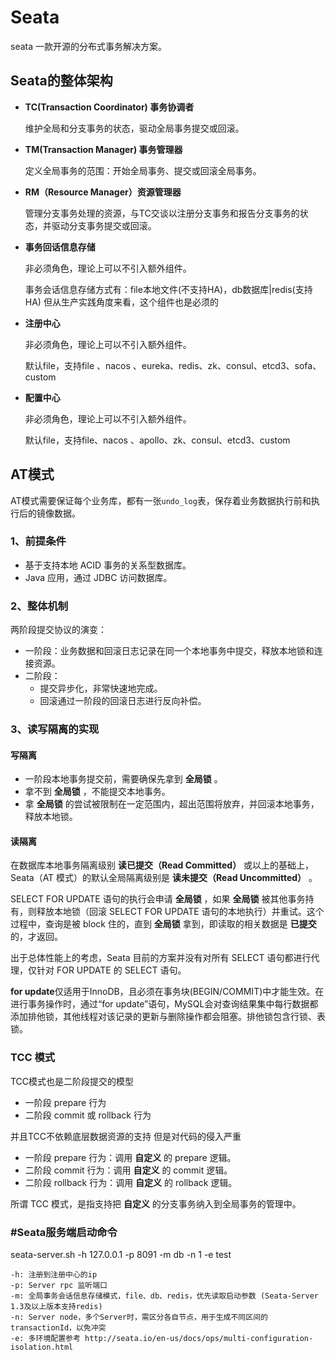 # Seata

seata 一款开源的分布式事务解决方案。



## Seata的整体架构

* **TC(Transaction Coordinator) 事务协调者**

  维护全局和分支事务的状态，驱动全局事务提交或回滚。

* **TM(Transaction Manager) 事务管理器**

   定义全局事务的范围：开始全局事务、提交或回滚全局事务。

* **RM（Resource Manager）资源管理器**

  管理分支事务处理的资源，与TC交谈以注册分支事务和报告分支事务的状态，并驱动分支事务提交或回滚。

* **事务回话信息存储**

  非必须角色，理论上可以不引入额外组件。

  事务会话信息存储方式有：file本地文件(不支持HA)，db数据库|redis(支持HA) 但从生产实践角度来看，这个组件也是必须的

* **注册中心**

  非必须角色，理论上可以不引入额外组件。

  默认file，支持file 、nacos 、eureka、redis、zk、consul、etcd3、sofa、custom

* **配置中心**

  非必须角色，理论上可以不引入额外组件。

  默认file，支持file、nacos 、apollo、zk、consul、etcd3、custom




## AT模式

AT模式需要保证每个业务库，都有一张`undo_log`表，保存着业务数据执行前和执行后的镜像数据。

### 1、前提条件

- 基于支持本地 ACID 事务的关系型数据库。
- Java 应用，通过 JDBC 访问数据库。

### 2、整体机制

两阶段提交协议的演变：

- 一阶段：业务数据和回滚日志记录在同一个本地事务中提交，释放本地锁和连接资源。
- 二阶段：
  - 提交异步化，非常快速地完成。
  - 回滚通过一阶段的回滚日志进行反向补偿。

### 3、读写隔离的实现

#### 写隔离

- 一阶段本地事务提交前，需要确保先拿到 **全局锁** 。
- 拿不到 **全局锁** ，不能提交本地事务。
- 拿 **全局锁** 的尝试被限制在一定范围内，超出范围将放弃，并回滚本地事务，释放本地锁。

#### 读隔离

在数据库本地事务隔离级别 **读已提交（Read Committed）** 或以上的基础上，Seata（AT 模式）的默认全局隔离级别是 **读未提交（Read Uncommitted）** 。

SELECT FOR UPDATE 语句的执行会申请 **全局锁** ，如果 **全局锁** 被其他事务持有，则释放本地锁（回滚 SELECT FOR UPDATE 语句的本地执行）并重试。这个过程中，查询是被 block 住的，直到 **全局锁** 拿到，即读取的相关数据是 **已提交** 的，才返回。

出于总体性能上的考虑，Seata 目前的方案并没有对所有 SELECT 语句都进行代理，仅针对 FOR UPDATE 的 SELECT 语句。

**for update**仅适用于InnoDB，且必须在事务块(BEGIN/COMMIT)中才能生效。在进行事务操作时，通过“for update”语句，MySQL会对查询结果集中每行数据都添加排他锁，其他线程对该记录的更新与删除操作都会阻塞。排他锁包含行锁、表锁。



### TCC 模式

TCC模式也是二阶段提交的模型

- 一阶段 prepare 行为
- 二阶段 commit 或 rollback 行为

并且TCC不依赖底层数据资源的支持 但是对代码的侵入严重

- 一阶段 prepare 行为：调用 **自定义** 的 prepare 逻辑。
- 二阶段 commit 行为：调用 **自定义** 的 commit 逻辑。
- 二阶段 rollback 行为：调用 **自定义** 的 rollback 逻辑。

所谓 TCC 模式，是指支持把 **自定义** 的分支事务纳入到全局事务的管理中。



### #Seata服务端启动命令

seata-server.sh -h 127.0.0.1 -p 8091 -m db -n 1 -e test

    -h: 注册到注册中心的ip
    -p: Server rpc 监听端口
    -m: 全局事务会话信息存储模式，file、db、redis，优先读取启动参数 (Seata-Server 1.3及以上版本支持redis)
    -n: Server node，多个Server时，需区分各自节点，用于生成不同区间的transactionId，以免冲突
    -e: 多环境配置参考 http://seata.io/en-us/docs/ops/multi-configuration-isolation.html
